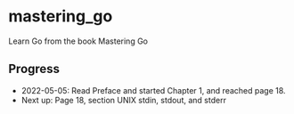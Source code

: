 # mastering_go
Learn Go from the book Mastering Go

## Progress
- 2022-05-05: Read Preface and started Chapter 1, and reached page 18.
- Next up: Page 18, section UNIX stdin, stdout, and stderr